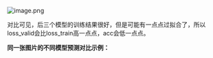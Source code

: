 ![image.png](https://youki-1330066034.cos.ap-guangzhou.myqcloud.com/machine-learning/202411162227445.png)

对比可见，后三个模型的训练结果很好，但是可能有一点点过拟合了，所以loss_valid会比loss_train高一点点，acc会低一点点。

**同一张图片的不同模型预测对比示例：**

